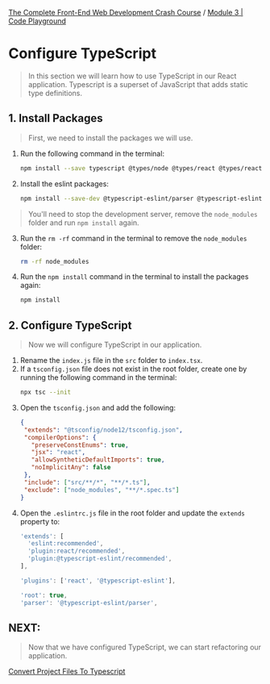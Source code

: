 [The Complete Front-End Web Development Crash Course](../README.md) / [Module 3 | Code Playground](./README.md)

# Configure TypeScript
> In this section we will learn how to use TypeScript in our React application.
> Typescript is a superset of JavaScript that adds static type definitions.

## 1. Install Packages
> First, we need to install the packages we will use.

1. Run the following command in the terminal:
    ```bash
    npm install --save typescript @types/node @types/react @types/react-dom @types/jest
    ```
2. Install the eslint packages:
    ```bash
    npm install --save-dev @typescript-eslint/parser @typescript-eslint/eslint-plugin eslint typescript
    ```
> You'll need to stop the development server, 
> remove the `node_modules` folder and run `npm install` again.
3. Run the `rm -rf` command in the terminal to remove the `node_modules` folder:
    ```bash
    rm -rf node_modules
    ```
4. Run the `npm install` command in the terminal to install the packages again:
    ```bash
    npm install
    ```

## 2. Configure TypeScript
> Now we will configure TypeScript in our application.

1. Rename the `index.js` file in the `src` folder to `index.tsx`.
2. If a `tsconfig.json` file does not exist in the root folder, create one by running the following command in the terminal:
    ```bash
    npx tsc --init
    ```
3. Open the `tsconfig.json` and add the following:
    ```json
   {
     "extends": "@tsconfig/node12/tsconfig.json",
     "compilerOptions": {
       "preserveConstEnums": true,
       "jsx": "react",
       "allowSyntheticDefaultImports": true,
       "noImplicitAny": false
     },
     "include": ["src/**/*", "**/*.ts"],
     "exclude": ["node_modules", "**/*.spec.ts"]
   }
    ```
4. Open the `.eslintrc.js` file in the root folder and update the `extends` property to:
    ```js
    'extends': [
      'eslint:recommended',
      'plugin:react/recommended',
      'plugin:@typescript-eslint/recommended',
    ],
    ```
   ```js
   'plugins': ['react', '@typescript-eslint'],
   ```
   ```js
   'root': true,
   'parser': '@typescript-eslint/parser',
   ```
   
## NEXT:
> Now that we have configured TypeScript, we can start refactoring our application.

[Convert Project Files To Typescript](./convertProjectFilesToTypescript.md)
